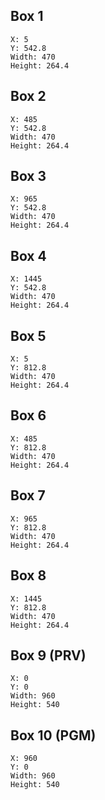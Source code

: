 ## Box 1
```
X: 5
Y: 542.8
Width: 470 
Height: 264.4
```

## Box 2
```
X: 485
Y: 542.8
Width: 470 
Height: 264.4
```
## Box 3
```
X: 965
Y: 542.8
Width: 470 
Height: 264.4
```
## Box 4
```
X: 1445
Y: 542.8
Width: 470 
Height: 264.4
```
## Box 5
```
X: 5
Y: 812.8
Width: 470 
Height: 264.4
```
## Box 6
```
X: 485
Y: 812.8
Width: 470 
Height: 264.4
```
## Box 7
```
X: 965
Y: 812.8
Width: 470 
Height: 264.4
```
## Box 8
```
X: 1445
Y: 812.8
Width: 470 
Height: 264.4
```
## Box 9 (PRV)
```
X: 0
Y: 0
Width: 960
Height: 540
```
## Box 10 (PGM)
```
X: 960
Y: 0
Width: 960
Height: 540
```